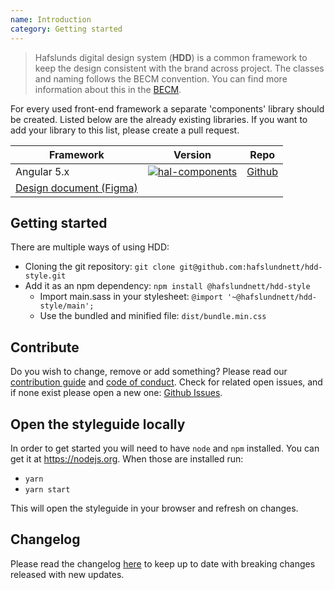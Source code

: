 ```yaml
---
name: Introduction
category: Getting started
---
```


> Hafslunds digital design system (**HDD**) is a common framework to keep the design consistent with the brand across project. The classes and naming follows the BECM convention. You can find more information about this in the [BECM](https://github.com/jeroenrinzema/BECM).

For every used front-end framework a separate 'components' library should be created. Listed below are the already existing libraries. If you want to add your library to this list, please create a pull request.

| Framework     | Version       | Repo          |
| ------------- | ------------- | ------------- |
| Angular 5.x | <a href="https://www.npmjs.com/package/@hafslundnett/hal-components" target="blank">![hal-components](https://img.shields.io/npm/v/@hafslundnett/hal-components.svg)</a> | <a href="https://github.com/hafslundnett/hal-components" target="blank">Github</a> |
| <a href="https://www.figma.com/file/bGrhst0owpGqOQzKbxMtkdz2/Designsystem-(Interne-applikasjoner" target="blank">Design document (Figma)</a> |

## Getting started

There are multiple ways of using HDD:
* Cloning the git repository: `git clone git@github.com:hafslundnett/hdd-style.git`
* Add it as an npm dependency: `npm install @hafslundnett/hdd-style` 
  * Import main.sass in your stylesheet: `@import '~@hafslundnett/hdd-style/main';`
  * Use the bundled and minified file: `dist/bundle.min.css`


## Contribute
Do you wish to change, remove or add something? Please read our [contribution guide](./CONTRIBUTING.md) and [code of conduct](./CODE_OF_CONDUCT.md). Check for related open issues, and if none exist please open a new one: [Github Issues](https://github.com/hafslundnett/hdd-style/issues/new).

## Open the styleguide locally

In order to get started you will need to have `node` and `npm` installed. You can get it at https://nodejs.org. When those are installed run:

* `yarn`
* `yarn start`

This will open the styleguide in your browser and refresh on changes.

## Changelog

Please read the changelog [here](https://github.com/hafslundnett/hdd-style/blob/master/CHANGELOG.md) to keep up to date with breaking changes released with new updates. 